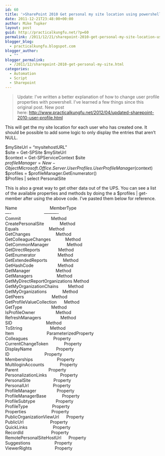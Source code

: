 ```yaml
---
id: 60
title: '>SharePoint 2010 Get personal my site location using powershell'
date: 2011-12-21T23:48:00+00:00
author: Mike Tupker
layout: post
guid: http://practicalkungfu.net/?p=60
permalink: /2011/12/21/sharepoint-2010-get-personal-my-site-location-using-powershell/
blogger_blog:
  - practicalkungfu.blogspot.com
blogger_author:
  - ""
blogger_permalink:
  - /2011/12/sharepoint-2010-get-personal-my-site.html
categories:
  - Automation
  - Script
  - Sharepoint
---
```

>Update: I&#8217;ve written a better&nbsp;explanation&nbsp;of how to change user profile properties with powershell. I&#8217;ve learned a few things since this original post. New post here:&nbsp;<http://www.practicalkungfu.net/2012/04/updated-sharepoint-2010-user-profile.html>

This will get the my site location for each user who has created one. It should be possible to add some logic to only display the entries that aren&#8217;t NULL. 

$mySiteUrl = &#8220;mysitehostURL&#8221;  
$site = Get-SPSite $mySiteUrl  
$context = Get-SPServiceContext $site  
$profileManager = New-Object Microsoft.Office.Server.UserProfiles.UserProfileManager($context)  
$profiles = $profileManager.GetEnumerator()  
$Profiles | select PersonalSite

This is also a great way to get other data out of the UPS. You can see a list of the available properties and methods by doing the a $profiles | get-member after using the above code. I&#8217;ve pasted them below for reference.

Name&nbsp;&nbsp;&nbsp;&nbsp;&nbsp;&nbsp;&nbsp;&nbsp;&nbsp;&nbsp;&nbsp;&nbsp;&nbsp;&nbsp;&nbsp;&nbsp;&nbsp;&nbsp;&nbsp;&nbsp;&nbsp;&nbsp;&nbsp;&nbsp;&nbsp;&nbsp; MemberType  
&#8212;-&nbsp;&nbsp;&nbsp;&nbsp;&nbsp;&nbsp;&nbsp;&nbsp;&nbsp;&nbsp;&nbsp;&nbsp;&nbsp;&nbsp;&nbsp;&nbsp;&nbsp;&nbsp;&nbsp;&nbsp;&nbsp;&nbsp;&nbsp;&nbsp;&nbsp;&nbsp; &#8212;&#8212;&#8212;-  
Commit&nbsp;&nbsp;&nbsp;&nbsp;&nbsp;&nbsp;&nbsp;&nbsp;&nbsp;&nbsp;&nbsp;&nbsp;&nbsp;&nbsp;&nbsp;&nbsp;&nbsp;&nbsp;&nbsp;&nbsp;&nbsp;&nbsp;&nbsp;&nbsp; Method  
CreatePersonalSite&nbsp;&nbsp;&nbsp;&nbsp;&nbsp;&nbsp;&nbsp;&nbsp;&nbsp;&nbsp;&nbsp;&nbsp; Method  
Equals&nbsp;&nbsp;&nbsp;&nbsp;&nbsp;&nbsp;&nbsp;&nbsp;&nbsp;&nbsp;&nbsp;&nbsp;&nbsp;&nbsp;&nbsp;&nbsp;&nbsp;&nbsp;&nbsp;&nbsp;&nbsp;&nbsp;&nbsp;&nbsp; Method  
GetChanges&nbsp;&nbsp;&nbsp;&nbsp;&nbsp;&nbsp;&nbsp;&nbsp;&nbsp;&nbsp;&nbsp;&nbsp;&nbsp;&nbsp;&nbsp;&nbsp;&nbsp;&nbsp;&nbsp;&nbsp; Method  
GetColleagueChanges&nbsp;&nbsp;&nbsp;&nbsp;&nbsp;&nbsp;&nbsp;&nbsp;&nbsp;&nbsp;&nbsp; Method  
GetCommonManager&nbsp;&nbsp;&nbsp;&nbsp;&nbsp;&nbsp;&nbsp;&nbsp;&nbsp;&nbsp;&nbsp;&nbsp;&nbsp;&nbsp; Method  
GetDirectReports&nbsp;&nbsp;&nbsp;&nbsp;&nbsp;&nbsp;&nbsp;&nbsp;&nbsp;&nbsp;&nbsp;&nbsp;&nbsp;&nbsp; Method  
GetEnumerator&nbsp;&nbsp;&nbsp;&nbsp;&nbsp;&nbsp;&nbsp;&nbsp;&nbsp;&nbsp;&nbsp;&nbsp;&nbsp;&nbsp;&nbsp;&nbsp;&nbsp; Method  
GetExtendedReports&nbsp;&nbsp;&nbsp;&nbsp;&nbsp;&nbsp;&nbsp;&nbsp;&nbsp;&nbsp;&nbsp;&nbsp; Method  
GetHashCode&nbsp;&nbsp;&nbsp;&nbsp;&nbsp;&nbsp;&nbsp;&nbsp;&nbsp;&nbsp;&nbsp;&nbsp;&nbsp;&nbsp;&nbsp;&nbsp;&nbsp;&nbsp;&nbsp; Method  
GetManager&nbsp;&nbsp;&nbsp;&nbsp;&nbsp;&nbsp;&nbsp;&nbsp;&nbsp;&nbsp;&nbsp;&nbsp;&nbsp;&nbsp;&nbsp;&nbsp;&nbsp;&nbsp;&nbsp;&nbsp; Method  
GetManagers&nbsp;&nbsp;&nbsp;&nbsp;&nbsp;&nbsp;&nbsp;&nbsp;&nbsp;&nbsp;&nbsp;&nbsp;&nbsp;&nbsp;&nbsp;&nbsp;&nbsp;&nbsp;&nbsp; Method  
GetMyDirectReportOrganizations Method  
GetMyOrganizationChains&nbsp;&nbsp;&nbsp;&nbsp;&nbsp;&nbsp;&nbsp; Method  
GetMyOrganizations&nbsp;&nbsp;&nbsp;&nbsp;&nbsp;&nbsp;&nbsp;&nbsp;&nbsp;&nbsp;&nbsp;&nbsp; Method  
GetPeers&nbsp;&nbsp;&nbsp;&nbsp;&nbsp;&nbsp;&nbsp;&nbsp;&nbsp;&nbsp;&nbsp;&nbsp;&nbsp;&nbsp;&nbsp;&nbsp;&nbsp;&nbsp;&nbsp;&nbsp;&nbsp;&nbsp; Method  
GetProfileValueCollection&nbsp;&nbsp;&nbsp;&nbsp;&nbsp; Method  
GetType&nbsp;&nbsp;&nbsp;&nbsp;&nbsp;&nbsp;&nbsp;&nbsp;&nbsp;&nbsp;&nbsp;&nbsp;&nbsp;&nbsp;&nbsp;&nbsp;&nbsp;&nbsp;&nbsp;&nbsp;&nbsp;&nbsp;&nbsp; Method  
IsProfileOwner&nbsp;&nbsp;&nbsp;&nbsp;&nbsp;&nbsp;&nbsp;&nbsp;&nbsp;&nbsp;&nbsp;&nbsp;&nbsp;&nbsp;&nbsp;&nbsp; Method  
RefreshManagers&nbsp;&nbsp;&nbsp;&nbsp;&nbsp;&nbsp;&nbsp;&nbsp;&nbsp;&nbsp;&nbsp;&nbsp;&nbsp;&nbsp;&nbsp; Method  
SID&nbsp;&nbsp;&nbsp;&nbsp;&nbsp;&nbsp;&nbsp;&nbsp;&nbsp;&nbsp;&nbsp;&nbsp;&nbsp;&nbsp;&nbsp;&nbsp;&nbsp;&nbsp;&nbsp;&nbsp;&nbsp;&nbsp;&nbsp;&nbsp;&nbsp;&nbsp;&nbsp; Method  
ToString&nbsp;&nbsp;&nbsp;&nbsp;&nbsp;&nbsp;&nbsp;&nbsp;&nbsp;&nbsp;&nbsp;&nbsp;&nbsp;&nbsp;&nbsp;&nbsp;&nbsp;&nbsp;&nbsp;&nbsp;&nbsp;&nbsp; Method  
Item&nbsp;&nbsp;&nbsp;&nbsp;&nbsp;&nbsp;&nbsp;&nbsp;&nbsp;&nbsp;&nbsp;&nbsp;&nbsp;&nbsp;&nbsp;&nbsp;&nbsp;&nbsp;&nbsp;&nbsp;&nbsp;&nbsp;&nbsp;&nbsp;&nbsp;&nbsp; ParameterizedProperty  
Colleagues&nbsp;&nbsp;&nbsp;&nbsp;&nbsp;&nbsp;&nbsp;&nbsp;&nbsp;&nbsp;&nbsp;&nbsp;&nbsp;&nbsp;&nbsp;&nbsp;&nbsp;&nbsp;&nbsp;&nbsp; Property  
CurrentChangeToken&nbsp;&nbsp;&nbsp;&nbsp;&nbsp;&nbsp;&nbsp;&nbsp;&nbsp;&nbsp;&nbsp;&nbsp; Property  
DisplayName&nbsp;&nbsp;&nbsp;&nbsp;&nbsp;&nbsp;&nbsp;&nbsp;&nbsp;&nbsp;&nbsp;&nbsp;&nbsp;&nbsp;&nbsp;&nbsp;&nbsp;&nbsp;&nbsp; Property  
ID&nbsp;&nbsp;&nbsp;&nbsp;&nbsp;&nbsp;&nbsp;&nbsp;&nbsp;&nbsp;&nbsp;&nbsp;&nbsp;&nbsp;&nbsp;&nbsp;&nbsp;&nbsp;&nbsp;&nbsp;&nbsp;&nbsp;&nbsp;&nbsp;&nbsp;&nbsp;&nbsp;&nbsp; Property  
Memberships&nbsp;&nbsp;&nbsp;&nbsp;&nbsp;&nbsp;&nbsp;&nbsp;&nbsp;&nbsp;&nbsp;&nbsp;&nbsp;&nbsp;&nbsp;&nbsp;&nbsp;&nbsp;&nbsp; Property  
MultiloginAccounts&nbsp;&nbsp;&nbsp;&nbsp;&nbsp;&nbsp;&nbsp;&nbsp;&nbsp;&nbsp;&nbsp;&nbsp; Property  
Parent&nbsp;&nbsp;&nbsp;&nbsp;&nbsp;&nbsp;&nbsp;&nbsp;&nbsp;&nbsp;&nbsp;&nbsp;&nbsp;&nbsp;&nbsp;&nbsp;&nbsp;&nbsp;&nbsp;&nbsp;&nbsp;&nbsp;&nbsp;&nbsp; Property  
PersonalizationLinks&nbsp;&nbsp;&nbsp;&nbsp;&nbsp;&nbsp;&nbsp;&nbsp;&nbsp;&nbsp; Property  
PersonalSite&nbsp;&nbsp;&nbsp;&nbsp;&nbsp;&nbsp;&nbsp;&nbsp;&nbsp;&nbsp;&nbsp;&nbsp;&nbsp;&nbsp;&nbsp;&nbsp;&nbsp;&nbsp; Property  
PersonalUrl&nbsp;&nbsp;&nbsp;&nbsp;&nbsp;&nbsp;&nbsp;&nbsp;&nbsp;&nbsp;&nbsp;&nbsp;&nbsp;&nbsp;&nbsp;&nbsp;&nbsp;&nbsp;&nbsp; Property  
ProfileManager&nbsp;&nbsp;&nbsp;&nbsp;&nbsp;&nbsp;&nbsp;&nbsp;&nbsp;&nbsp;&nbsp;&nbsp;&nbsp;&nbsp;&nbsp;&nbsp; Property  
ProfileManagerBase&nbsp;&nbsp;&nbsp;&nbsp;&nbsp;&nbsp;&nbsp;&nbsp;&nbsp;&nbsp;&nbsp;&nbsp; Property  
ProfileSubtype&nbsp;&nbsp;&nbsp;&nbsp;&nbsp;&nbsp;&nbsp;&nbsp;&nbsp;&nbsp;&nbsp;&nbsp;&nbsp;&nbsp;&nbsp;&nbsp; Property  
ProfileType&nbsp;&nbsp;&nbsp;&nbsp;&nbsp;&nbsp;&nbsp;&nbsp;&nbsp;&nbsp;&nbsp;&nbsp;&nbsp;&nbsp;&nbsp;&nbsp;&nbsp;&nbsp;&nbsp; Property  
Properties&nbsp;&nbsp;&nbsp;&nbsp;&nbsp;&nbsp;&nbsp;&nbsp;&nbsp;&nbsp;&nbsp;&nbsp;&nbsp;&nbsp;&nbsp;&nbsp;&nbsp;&nbsp;&nbsp;&nbsp; Property  
PublicOrganizationViewUrl&nbsp;&nbsp;&nbsp;&nbsp;&nbsp; Property  
PublicUrl&nbsp;&nbsp;&nbsp;&nbsp;&nbsp;&nbsp;&nbsp;&nbsp;&nbsp;&nbsp;&nbsp;&nbsp;&nbsp;&nbsp;&nbsp;&nbsp;&nbsp;&nbsp;&nbsp;&nbsp;&nbsp; Property  
QuickLinks&nbsp;&nbsp;&nbsp;&nbsp;&nbsp;&nbsp;&nbsp;&nbsp;&nbsp;&nbsp;&nbsp;&nbsp;&nbsp;&nbsp;&nbsp;&nbsp;&nbsp;&nbsp;&nbsp;&nbsp; Property  
RecordId&nbsp;&nbsp;&nbsp;&nbsp;&nbsp;&nbsp;&nbsp;&nbsp;&nbsp;&nbsp;&nbsp;&nbsp;&nbsp;&nbsp;&nbsp;&nbsp;&nbsp;&nbsp;&nbsp;&nbsp;&nbsp;&nbsp; Property  
RemotePersonalSiteHostUrl&nbsp;&nbsp;&nbsp;&nbsp;&nbsp; Property  
Suggestions&nbsp;&nbsp;&nbsp;&nbsp;&nbsp;&nbsp;&nbsp;&nbsp;&nbsp;&nbsp;&nbsp;&nbsp;&nbsp;&nbsp;&nbsp;&nbsp;&nbsp;&nbsp;&nbsp; Property  
ViewerRights&nbsp;&nbsp;&nbsp;&nbsp;&nbsp;&nbsp;&nbsp;&nbsp;&nbsp;&nbsp;&nbsp;&nbsp;&nbsp;&nbsp;&nbsp;&nbsp;&nbsp;&nbsp; Property